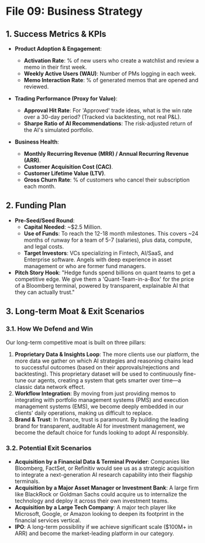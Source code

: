 # File 09: Business Strategy

## 1. Success Metrics & KPIs

- **Product Adoption & Engagement**:
    - **Activation Rate**: % of new users who create a watchlist and review a memo in their first week.
    - **Weekly Active Users (WAU)**: Number of PMs logging in each week.
    - **Memo Interaction Rate**: % of generated memos that are opened and reviewed.

- **Trading Performance (Proxy for Value)**:
    - **Approval Hit Rate**: For 'Approved' trade ideas, what is the win rate over a 30-day period? (Tracked via backtesting, not real P&L).
    - **Sharpe Ratio of AI Recommendations**: The risk-adjusted return of the AI's simulated portfolio.

- **Business Health**:
    - **Monthly Recurring Revenue (MRR) / Annual Recurring Revenue (ARR)**.
    - **Customer Acquisition Cost (CAC)**.
    - **Customer Lifetime Value (LTV)**.
    - **Gross Churn Rate**: % of customers who cancel their subscription each month.

## 2. Funding Plan
- **Pre-Seed/Seed Round**:
    - **Capital Needed**: ~$2.5 Million.
    - **Use of Funds**: To reach the 12-18 month milestones. This covers ~24 months of runway for a team of 5-7 (salaries), plus data, compute, and legal costs.
    - **Target Investors**: VCs specializing in Fintech, AI/SaaS, and Enterprise software. Angels with deep experience in asset management or who are former fund managers.
- **Pitch Story Hook**: "Hedge funds spend billions on quant teams to get a competitive edge. We give them a 'Quant-Team-in-a-Box' for the price of a Bloomberg terminal, powered by transparent, explainable AI that they can actually trust."

## 3. Long-term Moat & Exit Scenarios

### 3.1. How We Defend and Win
Our long-term competitive moat is built on three pillars:
1.  **Proprietary Data & Insights Loop**: The more clients use our platform, the more data we gather on which AI strategies and reasoning chains lead to successful outcomes (based on their approvals/rejections and backtesting). This proprietary dataset will be used to continuously fine-tune our agents, creating a system that gets smarter over time—a classic data network effect.
2.  **Workflow Integration**: By moving from just providing memos to integrating with portfolio management systems (PMS) and execution management systems (EMS), we become deeply embedded in our clients' daily operations, making us difficult to replace.
3.  **Brand & Trust**: In finance, trust is paramount. By building the leading brand for transparent, auditable AI for investment management, we become the default choice for funds looking to adopt AI responsibly.

### 3.2. Potential Exit Scenarios
- **Acquisition by a Financial Data & Terminal Provider**: Companies like Bloomberg, FactSet, or Refinitiv would see us as a strategic acquisition to integrate a next-generation AI research capability into their flagship terminals.
- **Acquisition by a Major Asset Manager or Investment Bank**: A large firm like BlackRock or Goldman Sachs could acquire us to internalize the technology and deploy it across their own investment teams.
- **Acquisition by a Large Tech Company**: A major tech player like Microsoft, Google, or Amazon looking to deepen its footprint in the financial services vertical.
- **IPO**: A long-term possibility if we achieve significant scale ($100M+ in ARR) and become the market-leading platform in our category.